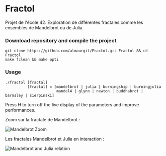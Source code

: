 # Fractol

Projet de l'école 42. Exploration de différentes fractales comme les ensembles de Mandelbrot ou de Julia.

### Download repository and compile the project
```
git clone https://github.com/almaurgit/Fractol.git Fractol && cd Fractol
make fclean && make opti
```

### Usage
```
./fractol [fractal]
          [fractal] = [mandelbrot | julia | burningship | burningjulia
                       mandel4 | glynn | newton | buddhabrot | barnsley | sierpinski]
```

Press H to turn off the live display of the parameters and improve performances.

Zoom sur la fractale de Mandelbrot :

![Mandelbrot Zoom](https://media.giphy.com/media/v1.Y2lkPTc5MGI3NjExdXkxMHppb29uaHFscDIxb21oemVjNHc5NjNyNmpxcGRwMWdlbXJ2ZSZlcD12MV9pbnRlcm5hbF9naWZfYnlfaWQmY3Q9Zw/qU25ZRfwKIYMu9VrUv/giphy.gif)


Les fractales Mandelbrot et Julia en interaction :

![Mandelbrot and Julia relation](https://media.giphy.com/media/v1.Y2lkPTc5MGI3NjExamU1OHhnZGoybGxuMWR1Z3kxcHhpbW4zOWVnaGRmNWlzMGl5ZzQ0dCZlcD12MV9pbnRlcm5hbF9naWZfYnlfaWQmY3Q9Zw/D28OeEnWuhjj0P0wVa/giphy.gif)

  

